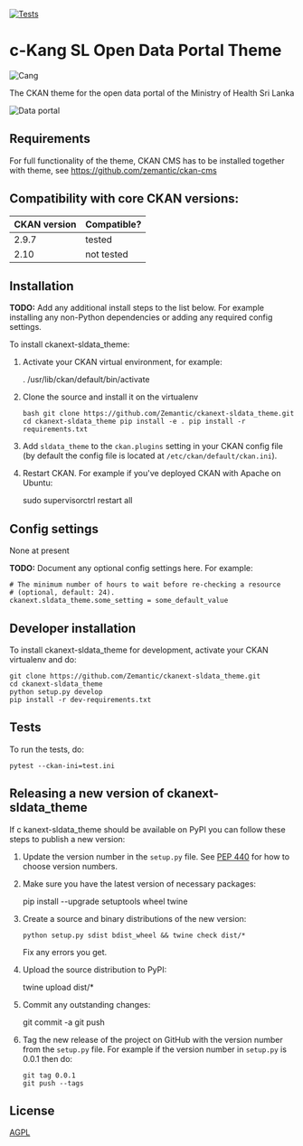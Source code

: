 [![Tests](https://img.shields.io/badge/Tests-GitHub%20Actions-blue)](https://github.com/Zemantic/ckanext-sldata_theme/actions)

# c-Kang SL Open Data Portal Theme

![Cang](https://i.imgur.com/rc6NBNY.jpg)

The CKAN theme for the open data portal of the Ministry of Health Sri Lanka

![Data portal](https://i.imgur.com/3jfSpnK.png)

## Requirements

For full functionality of the theme, CKAN CMS has to be installed together with theme, see https://github.com/zemantic/ckan-cms

## Compatibility with core CKAN versions:

| CKAN version | Compatible? |
| ------------ | ----------- |
| 2.9.7        | tested      |
| 2.10         | not tested  |

## Installation

**TODO:** Add any additional install steps to the list below.
For example installing any non-Python dependencies or adding any required
config settings.

To install ckanext-sldata_theme:

1. Activate your CKAN virtual environment, for example:

   . /usr/lib/ckan/default/bin/activate

2. Clone the source and install it on the virtualenv

   `bash
 git clone https://github.com/Zemantic/ckanext-sldata_theme.git
 cd ckanext-sldata_theme
 pip install -e .
 pip install -r requirements.txt
`

3. Add `sldata_theme` to the `ckan.plugins` setting in your CKAN
   config file (by default the config file is located at
   `/etc/ckan/default/ckan.ini`).

4. Restart CKAN. For example if you've deployed CKAN with Apache on Ubuntu:

   sudo supervisorctrl restart all

## Config settings

None at present

**TODO:** Document any optional config settings here. For example:

    # The minimum number of hours to wait before re-checking a resource
    # (optional, default: 24).
    ckanext.sldata_theme.some_setting = some_default_value

## Developer installation

To install ckanext-sldata_theme for development, activate your CKAN virtualenv and
do:

    git clone https://github.com/Zemantic/ckanext-sldata_theme.git
    cd ckanext-sldata_theme
    python setup.py develop
    pip install -r dev-requirements.txt

## Tests

To run the tests, do:

    pytest --ckan-ini=test.ini

## Releasing a new version of ckanext-sldata_theme

If c
kanext-sldata_theme should be available on PyPI you can follow these steps to publish a new version:

1.  Update the version number in the `setup.py` file. See [PEP 440](http://legacy.python.org/dev/peps/pep-0440/#public-version-identifiers) for how to choose version numbers.

2.  Make sure you have the latest version of necessary packages:

    pip install --upgrade setuptools wheel twine

3.  Create a source and binary distributions of the new version:

        python setup.py sdist bdist_wheel && twine check dist/*

    Fix any errors you get.

4.  Upload the source distribution to PyPI:

    twine upload dist/\*

5.  Commit any outstanding changes:

    git commit -a
    git push

6.  Tag the new release of the project on GitHub with the version number from
    the `setup.py` file. For example if the version number in `setup.py` is
    0.0.1 then do:

        git tag 0.0.1
        git push --tags

## License

[AGPL](https://www.gnu.org/licenses/agpl-3.0.en.html)
